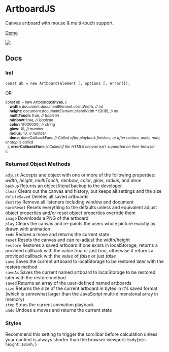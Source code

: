 # ArtboardJS
<summary>Canvas artboard with mouse &#38; multi-touch support.</summary>

[Demo](http://codepen.io/depthdev/pen/XpxKPx)

<a href="http://codepen.io/depthdev/pen/XpxKPx" target="_blank"><img src="http://cdn.depthdev.com/artboard-1.0.0-screenshot.png"></a>

## Docs

### Init
`const ab = new Artboard(element [, options [, error]]);`  

OR  

<sub>const	ab = new Artboard(**canvas**, {  
&#160;&#160;&#160;&#160;**width:** document.documentElement.clientWidth, *// int*  
&#160;&#160;&#160;&#160;**height:** document.documentElement.clientWidth * (9/16), *// int*  
&#160;&#160;&#160;&#160;**multiTouch:** true, *// boolean*  
&#160;&#160;&#160;&#160;**rainbow:** true, *// boolean*  
&#160;&#160;&#160;&#160;**color:** '#000000', *// string*  
&#160;&#160;&#160;&#160;**glow:** 10, *// number*  
&#160;&#160;&#160;&#160;**radius:** 10, *// number*  
&#160;&#160;&#160;&#160;**done:** doneCallbackFunc *// Called after playback finishes; or after restore, undo, redo, or stop is called*  
&#160;&#160;}, **errorCallbackFunc**  *// Called if the HTML5 canvas isn't supported on their browser*  
);</sub>

### Returned Object Methods
`adjust` Accepts and object with one or more of the following properties: *width*, *height*, *multiTouch*, *rainbow*, *color*, *glow*, *radius*, and *done*  
`backup` Returns an object literal backup to the developer  
`clear` Clears out the canvas and history, but keeps all settings and the size  
`deleteSaved` Deletes all saved artboards  
`destroy` Remove all listeners including window and document  
`hardReset` Resets everything to the defaults unless and equivalent adjust object properties and/or reset object properties override them  
`image` Downloads a PNG of the artboard  
`play` Clears the canvas and re-paints the users whole picture exactly as drawn with animation  
`redo` Redoes a move and returns the current state  
`reset` Resets the canvas and can re-adjust the width/height  
`restore` Restores a saved artboard if one exists in localStorage; returns a provided callback with the value *true* or just *true*, otherwise it returns a provided callback with the value of *false* or just *false*  
`save` Saves the current artboard to localStorage to be restored later with the restore method  
`saveAs` Saves the current named artboard to localStorage to be restored later with the restore method  
`saved` Returns an array of the user-defined named artboards  
`size` Returns the size of the current artboard in bytes in it's saved format (which is somewhat larger than the JavaScript multi-dimensional array in memory)  
`stop` Stops the current animation playback  
`undo` Undoes a moves and returns the current state  

### Styles
Recommend this setting to trigger the scrollbar before calculation unless your content is always shorter than the browser viewport: `body{min-height:101vh;}`
